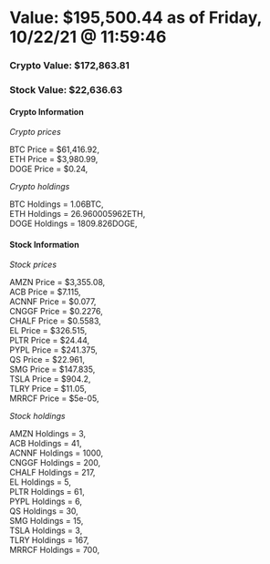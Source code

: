 # Value: $195,500.44 as of Friday, 10/22/21 @ 11:59:46 

### Crypto Value: $172,863.81

### Stock Value: $22,636.63

#### Crypto Information 
*Crypto prices* 

BTC Price = $61,416.92,  
ETH Price = $3,980.99,  
DOGE Price = $0.24,  


*Crypto holdings* 

BTC Holdings = 1.06BTC,  
ETH Holdings = 26.960005962ETH,  
DOGE Holdings = 1809.826DOGE,  


#### Stock Information 

*Stock prices* 

AMZN Price = $3,355.08,  
ACB Price = $7.115,  
ACNNF Price = $0.077,  
CNGGF Price = $0.2276,  
CHALF Price = $0.5583,  
EL Price = $326.515,  
PLTR Price = $24.44,  
PYPL Price = $241.375,  
QS Price = $22.961,  
SMG Price = $147.835,  
TSLA Price = $904.2,  
TLRY Price = $11.05,  
MRRCF Price = $5e-05,  


*Stock holdings* 

AMZN Holdings = 3,  
ACB Holdings = 41,  
ACNNF Holdings = 1000,  
CNGGF Holdings = 200,  
CHALF Holdings = 217,  
EL Holdings = 5,  
PLTR Holdings = 61,  
PYPL Holdings = 6,  
QS Holdings = 30,  
SMG Holdings = 15,  
TSLA Holdings = 3,  
TLRY Holdings = 167,  
MRRCF Holdings = 700,  


